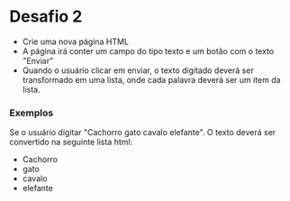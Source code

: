# Desafio 2

- Crie uma nova página HTML
- A página irá conter um campo do tipo texto e um botão com o texto "Enviar"
- Quando o usuário clicar em enviar, o texto digitado deverá ser transformado em uma lista, onde cada palavra deverá ser um item da lista.

### Exemplos

Se o usuário digitar "Cachorro gato cavalo elefante". O texto deverá ser convertido na seguinte lista html:
- Cachorro
- gato
- cavalo
- elefante